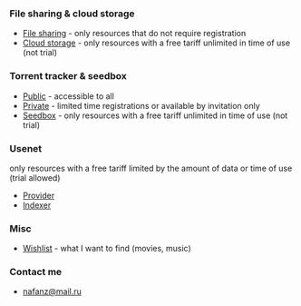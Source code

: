 ### File sharing & cloud storage
* [File sharing](https://nafanz.github.io/filesharing.html) - only resources that do not require registration
* [Cloud storage](https://nafanz.github.io/cloudstorage.html) - only resources with a free tariff unlimited in time of use (not trial)

### Torrent tracker & seedbox
* [Public](https://nafanz.github.io/publictracker.html) - accessible to all
* [Private](https://nafanz.github.io/privatetracker.html) - limited time registrations or available by invitation only
* [Seedbox](https://nafanz.github.io/seedbox.html) - only resources with a free tariff unlimited in time of use (not trial)

### Usenet
only resources with a free tariff limited by the amount of data or time of use (trial allowed)
* [Provider](https://nafanz.github.io/usenetprovider.html)
* [Indexer](https://nafanz.github.io/usenetindexer.html)

### Misc
* [Wishlist](https://nafanz.github.io/wishlist.html) - what I want to find (movies, music)

### Contact me 
* nafanz@mail.ru